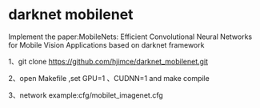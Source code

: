 # darknet mobilenet

Implement  the paper:MobileNets: Efficient Convolutional Neural Networks for Mobile Vision Applications  based on darknet framework

1、git clone https://github.com/hjimce/darknet_mobilenet.git

2、open Makefile ,set GPU=1 、CUDNN=1 and make compile

3、network example:cfg/mobilet_imagenet.cfg 